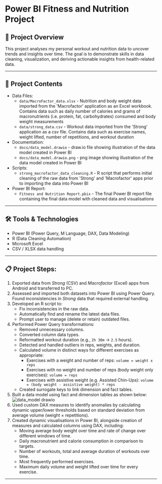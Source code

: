 # Power BI Fitness and Nutrition Project
## 🔎 Project Overview
This project analyses my personal workout and nutrition data to uncover trends and insights over time. The goal is to demonstrate skills in data cleaning, visualization, and deriving actionable insights from health-related data.

---

## 📁 Project Contents
- Data Files:
  - `data/MacroFactor_data.xlsx` - Nutrition and body weight data imported from the 'Macrofactor' application as an Excel workbook. Contains data such as daily number of calories and grams of macronutrients (i.e. protein, fat, carbohydrates) consumed and body weight measurements
  - `data/strong_data.csv` - Workout data imported from the 'Strong' application as a csv file. Contains data such as exercise names, weight lifted, number of repetitions, and workout duration
- Documentation:
  - `docs/data_model.drawio` - draw.io file showing illustration of the data model created in Power BI
  - `docs/data_model.drawio.png` - png image showing illustration of the data model created in Power BI
- Scripts:
  - `strong_macrofactor_data_cleaning.R` - R script that performs initial cleaning of the raw data from 'Strong' and 'Macrofactor' apps prior to importing the data into Power BI
- Power BI Report:
  - `Fitness and Nutrition Report.pbix` - The final Power BI report file containing the final data model with cleaned data and visualisations

---

## 🛠️ Tools & Technologies
- Power BI (Power Query, M Language, DAX, Data Modeling)
- R (Data Cleaning Automation)
- Microsoft Excel
- CSV / XLSX data handling

---
 
## 📋 Project Steps:
1. Exported data from *Strong* (CSV) and *Macrofactor* (Excel) apps from Android and transferred to PC.
2. Assessed and imported both datasets into Power BI using Power Query. Found inconsistencies in *Strong* data that required external handling.
3. Developed an R script to:
   - Fix inconsistencies in the raw data.
   - Automatically find and rename the latest data files.
   - Prompt user to manage (delete or retain) outdated files.
4. Performed Power Query transformations:
     - Removed unnecessary columns.
     - Converted column data types.
     - Reformatted workout duration (e.g., `2h 30m` → `2.5` hours).
     - Detected and handled outliers in reps, weights, and duration.
     - Calculated volume in distinct ways for different exercises as appropriate:
       - Exercises with a weight and number of reps: `volume = weight x reps`
       - Exercises with no weight and number of reps (body weight only exercises): `volume = reps`
       - Exercises with assistive weight (e.g. Assisted Chin-Ups): `volume = (body weight - assistive weight) * reps`
     - Created surrogate keys to link dimension and fact tables.
5. Built a data model using fact and dimension tables as shown below:
![data_model drawio](https://github.com/user-attachments/assets/c8e56687-137f-4275-a4f6-effddd82ad10)
6. Used custom DAX measures to identify anomalies by calculating dynamic upper/lower thresholds based on standard deviation from average volume (weight × repetitions).
7. Created dynamic visualisations in Power BI, alongside creation of measures and calculated columns using DAX, including:
    - Moving average body weight over time and rate of change over different windows of time.
    - Daily macronutrient and calorie consumption in comparison to targets.
    - Number of workouts, total and average duration of workouts over time.
    - Most frequently performed exercises.
    - Maximum daily volume and weight lifted over time for every exercise.

---


